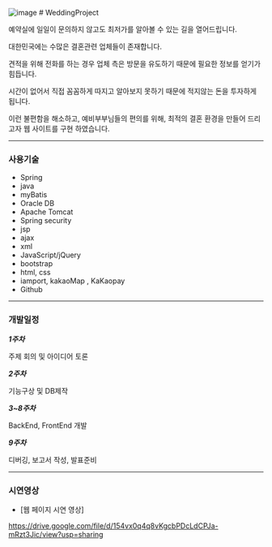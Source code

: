 ![image](https://user-images.githubusercontent.com/63235257/87305051-c916ed80-c550-11ea-92b3-49a965f8600c.png) # WeddingProject



예약실에 일일이 문의하지 않고도 최저가를 알아볼 수 있는 길을 열어드립니다.

대한민국에는 수많은 결혼관련 업체들이 존재합니다.

견적을 위해 전화를 하는 경우 업체 측은 방문을 유도하기 때문에 필요한 정보를 얻기가 힘듭니다.

시간이 없어서 직접 꼼꼼하게 따지고 알아보지 못하기 때문에 적지않는 돈을 투자하게 됩니다.

이런 불편함을 해소하고, 예비부부님들의 편의를 위해, 최적의 결혼 환경을 만들어 드리고자
웹 사이트를 구현 하였습니다.

***

### 사용기술

+ Spring
+ java
+ myBatis
+ Oracle DB
+ Apache Tomcat
+ Spring security
+ jsp
+ ajax
+ xml
+ JavaScript/jQuery
+ bootstrap
+ html, css
+ iamport, kakaoMap , KaKaopay
+ Github

***

### 개발일정

***1주차***

주제 회의 및 아이디어 토론 

***2주차***

기능구상 및 DB제작

***3~8주차***

BackEnd, FrontEnd 개발

***9주차***

디버깅, 보고서 작성, 발표준비

***

### 시연영상

- [웹 페이지 시연 영상]

https://drive.google.com/file/d/154vx0q4q8vKgcbPDcLdCPJa-mRzt3Jic/view?usp=sharing
